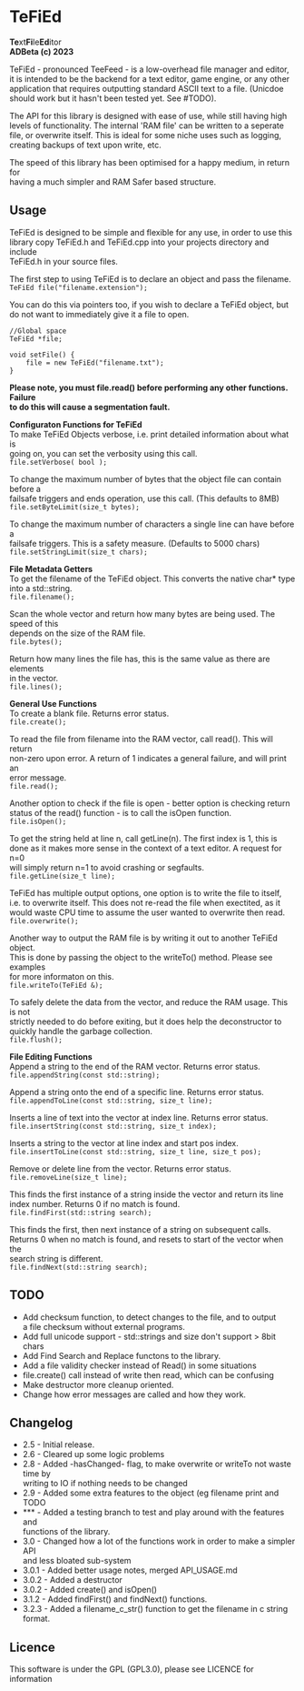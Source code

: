 # TeFiEd
**Te**xt**Fi**le**Ed**itor  
<b>ADBeta (c) 2023</b>  

TeFiEd - pronounced TeeFeed - is a low-overhead file manager and editor,  
it is intended to be the backend for a text editor, game engine, or any other  
application that requires outputting standard ASCII text to a file. (Unicdoe  
should work but it hasn't been tested yet. See #TODO).  

The API for this library is designed with ease of use, while still having high  
levels of functionality. The internal 'RAM file' can be written to a seperate  
file, or overwrite itself. This is ideal for some niche uses such as logging,  
creating backups of text upon write, etc.  

The speed of this library has been optimised for a happy medium, in return for  
having a much simpler and RAM Safer <vector> based structure.  

## Usage
TeFiEd is designed to be simple and flexible for any use, in order to use this  
library copy TeFiEd.h and TeFiEd.cpp into your projects directory and include  
TeFiEd.h in your source files.  

The first step to using TeFiEd is to declare an object and pass the filename.  
`TeFiEd file("filename.extension");`  

You can do this via pointers too, if you wish to declare a TeFiEd object, but  
do not want to immediately give it a file to open.  
```
//Global space
TeFiEd *file;

void setFile() {
	file = new TeFiEd("filename.txt");
}
```

<b>Please note, you must file.read() before performing any other functions. Failure  
to do this will cause a segmentation fault.</b>  
	
<b>Configuraton Functions for TeFiEd</b>  
To make TeFiEd Objects verbose, i.e. print detailed information about what is  
going on, you can set the verbosity using this call.  
`file.setVerbose( bool );`  
	
To change the maximum number of bytes that the object file can contain before a  
failsafe triggers and ends operation, use this call. (This defaults to 8MB)  
`file.setByteLimit(size_t bytes);`  

To change the maximum number of characters a single line can have before a  
failsafe triggers. This is a safety measure. (Defaults to 5000 chars)  
`file.setStringLimit(size_t chars);`  

<b>File Metadata Getters</b>  
To get the filename of the TeFiEd object. This converts the native char* type  
into a std::string.  
`file.filename();`  

Scan the whole vector and return how many bytes are being used. The speed of this  
depends on the size of the RAM file.  
`file.bytes();`  

Return how many lines the file has, this is the same value as there are elements  
in the vector.  
`file.lines();`  

<b>General Use Functions</b>  
To create a blank file. Returns error status.  
`file.create();`  

To read the file from filename into the RAM vector, call read(). This will return  
non-zero upon error. A return of 1 indicates a general failure, and will print an  
error message.  
`file.read();`  

Another option to check if the file is open - better option is checking return  
status of the read() function - is to call the isOpen function.  
`file.isOpen();`  

To get the string held at line n, call getLine(n). The first index is 1, this is  
done as it makes more sense in the context of a text editor. A request for n=0  
will simply return n=1 to avoid crashing or segfaults.  
`file.getLine(size_t line);`  

TeFiEd has multiple output options, one option is to write the file to itself,  
i.e. to overwrite itself. This does not re-read the file when exectited, as it  
would waste CPU time to assume the user wanted to overwrite then read.  
`file.overwrite();`  

Another way to output the RAM file is by writing it out to another TeFiEd object.  
This is done by passing the object to the writeTo() method. Please see examples  
for more informaton on this.  
`file.writeTo(TeFiEd &);`  
	
To safely delete the data from the vector, and reduce the RAM usage. This is not  
strictly needed to do before exiting, but it does help the deconstructor to  
quickly handle the garbage collection.  
`file.flush();`  
	
<b>File Editing Functions</b>  
Append a string to the end of the RAM vector. Returns error status.  
`file.appendString(const std::string);`  

Append a string onto the end of a specific line. Returns error status.  
`file.appendToLine(const std::string, size_t line);`  
	
Inserts a line of text into the vector at index line. Returns error status.  
`file.insertString(const std::string, size_t index);`  
	
Inserts a string to the vector at line index and start pos index.  
`file.insertToLine(const std::string, size_t line, size_t pos);`  
	
Remove or delete line from the vector. Returns error status.  
`file.removeLine(size_t line);`  

This finds the first instance of a string inside the vector and return its line  
index number. Returns 0 if no match is found.  
`file.findFirst(std::string search);`

This finds the first, then next instance of a string on subsequent calls.  
Returns 0 when no match is found, and resets to start of the vector when the  
search string is different.  
`file.findNext(std::string search);`  
	
## TODO
* Add checksum function, to detect changes to the file, and to output  
a file checksum without external programs.
* Add full unicode support - std::strings and size don't support > 8bit chars
* Add Find Search and Replace functons to the library.
* Add a file validity checker instead of Read() in some situations
* file.create() call instead of write then read, which can be confusing
* Make destructor more cleanup oriented.
* Change how error messages are called and how they work.

## Changelog
* 2.5 - Initial release.
* 2.6 - Cleared up some logic problems
* 2.8 - Added -hasChanged- flag, to make overwrite or writeTo not waste time by  
 writing to IO if nothing needs to be changed
* 2.9 - Added some extra features to the object (eg filename print and TODO
* *** - Added a testing branch to test and play around with the features and  
functions of the library.
* 3.0 - Changed how a lot of the functions work in order to make a simpler API  
and less bloated sub-system
* 3.0.1 - Added better usage notes, merged API_USAGE.md
* 3.0.2 - Added a destructor
* 3.0.2 - Added create() and isOpen()
* 3.1.2 - Added findFirst() and findNext() functions.
* 3.2.3 - Added a filename_c_str() function to get the filename in c string format.  

## Licence
This software is under the GPL (GPL3.0), please see LICENCE for information  
